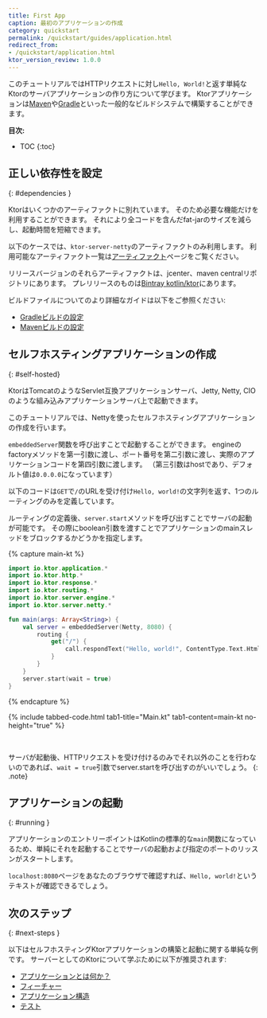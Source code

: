 ```yaml
---
title: First App
caption: 最初のアプリケーションの作成
category: quickstart
permalink: /quickstart/guides/application.html
redirect_from:
- /quickstart/application.html
ktor_version_review: 1.0.0
---
```


このチュートリアルではHTTPリクエストに対し`Hello, World!`と返す単純なKtorのサーバアプリケーションの作り方について学びます。
Ktorアプリケーションは[Maven](/quickstart/quickstart/maven.html)や[Gradle](/quickstart/quickstart/gradle.html)といった一般的なビルドシステムで構築することができます。

**目次:**

* TOC
{:toc}

## 正しい依存性を設定
{: #dependencies }

Ktorはいくつかのアーティファクトに別れています。
そのため必要な機能だけを利用することができます。
それにより全コードを含んだfat-jarのサイズを減らし、起動時間を短縮できます。

以下のケースでは、`ktor-server-netty`のアーティファクトのみ利用します。
利用可能なアーティファクト一覧は[アーティファクト](/quickstart/artifacts.html)ページをご覧ください。

リリースバージョンのそれらアーティファクトは、jcenter、maven centralリポジトリにあります。
プレリリースのものは[Bintray kotlin/ktor](https://bintray.com/kotlin/ktor)にあります。

ビルドファイルについてのより詳細なガイドは以下をご参照ください:

* [Gradleビルドの設定](/quickstart/quickstart/gradle.html)
* [Mavenビルドの設定](/quickstart/quickstart/maven.html)

## セルフホスティングアプリケーションの作成
{: #self-hosted}

KtorはTomcatのようなServlet互換アプリケーションサーバ、Jetty, Netty, CIOのような組み込みアプリケーションサーバ上で起動できます。

このチュートリアルでは、Nettyを使ったセルフホスティングアプリケーションの作成を行います。

`embeddedServer`関数を呼び出すことで起動することができます。
engineのfactoryメソッドを第一引数に渡し、ポート番号を第二引数に渡し、実際のアプリケーションコードを第四引数に渡します。
（第三引数はhostであり、デフォルト値は`0.0.0.0`になっています）

以下のコードは`GET`で`/`のURLを受け付け`Hello, world!`の文字列を返す、1つのルーティングのみを定義しています。

ルーティングの定義後、`server.start`メソッドを呼び出すことでサーバの起動が可能です。
その際にboolean引数を渡すことでアプリケーションのmainスレッドをブロックするかどうかを指定します。

{% capture main-kt %}
```kotlin
import io.ktor.application.*
import io.ktor.http.*
import io.ktor.response.*
import io.ktor.routing.*
import io.ktor.server.engine.*
import io.ktor.server.netty.*

fun main(args: Array<String>) {
    val server = embeddedServer(Netty, 8080) {
        routing {
            get("/") {
                call.respondText("Hello, world!", ContentType.Text.Html)
            }
        }
    }
    server.start(wait = true)
}
```
{% endcapture %}

{% include tabbed-code.html
    tab1-title="Main.kt" tab1-content=main-kt
    no-height="true"
%}

&nbsp;

サーバが起動後、HTTPリクエストを受け付けるのみでそれ以外のことを行わないのであれば、`wait = true`引数でserver.startを呼び出すのがいいでしょう。
{: .note}

## アプリケーションの起動
{: #running }

アプリケーションのエントリーポイントはKotlinの標準的な`main`関数になっているため、単純にそれを起動することでサーバの起動および指定のポートのリッスンがスタートします。

`localhost:8080`ページをあなたのブラウザで確認すれば、`Hello, world!`というテキストが確認できるでしょう。

## 次のステップ
{: #next-steps }

以下はセルフホスティングKtorアプリケーションの構築と起動に関する単純な例です。
サーバーとしてのKtorについて学ぶために以下が推奨されます:

* [アプリケーションとは何か？](/servers/application.html)
* [フィーチャー](/features)
* [アプリケーション構造](/servers/structure.html)
* [テスト](/servers/testing.html)
